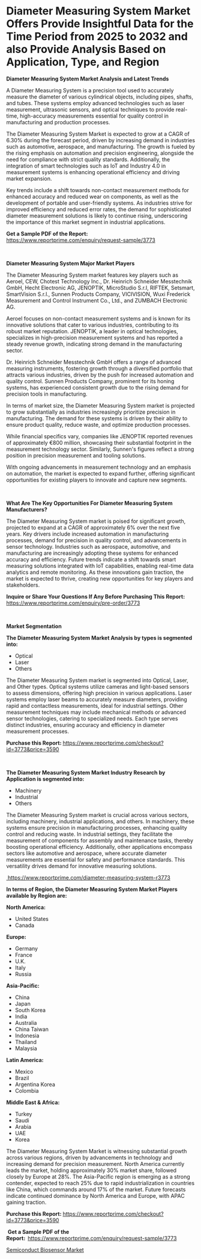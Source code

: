 <p><h1>Diameter Measuring System Market Offers Provide Insightful Data for the Time Period from 2025 to 2032 and also Provide Analysis Based on Application, Type, and Region</h1></p><p><strong>Diameter Measuring System Market Analysis and Latest Trends</strong></p>
<p><p>A Diameter Measuring System is a precision tool used to accurately measure the diameter of various cylindrical objects, including pipes, shafts, and tubes. These systems employ advanced technologies such as laser measurement, ultrasonic sensors, and optical techniques to provide real-time, high-accuracy measurements essential for quality control in manufacturing and production processes. </p><p>The Diameter Measuring System Market is expected to grow at a CAGR of 6.30% during the forecast period, driven by increasing demand in industries such as automotive, aerospace, and manufacturing. The growth is fueled by the rising emphasis on automation and precision engineering, alongside the need for compliance with strict quality standards. Additionally, the integration of smart technologies such as IoT and Industry 4.0 in measurement systems is enhancing operational efficiency and driving market expansion.</p><p>Key trends include a shift towards non-contact measurement methods for enhanced accuracy and reduced wear on components, as well as the development of portable and user-friendly systems. As industries strive for improved efficiency and reduced error rates, the demand for sophisticated diameter measurement solutions is likely to continue rising, underscoring the importance of this market segment in industrial applications.</p></p>
<p><strong>Get a Sample PDF of the Report:&nbsp;</strong> <a href="https://www.reportprime.com/enquiry/request-sample/3773?utm_campaign=2943&utm_medium=2&utm_source=Github&utm_content=ia&utm_term=18032025&utm_id=diameter-measuring-system">https://www.reportprime.com/enquiry/request-sample/3773</a></p>
<p>&nbsp;</p>
<p><strong>Diameter Measuring System Major Market Players</strong></p>
<p><p>The Diameter Measuring System market features key players such as Aeroel, CEW, Chotest Technology Inc., Dr. Heinrich Schneider Messtechnik GmbH, Hecht Electronic AG, JENOPTIK, MicroStudio S.r.l, RIFTEK, Setsmart, SmartVision S.r.l., Sunnen Products Company, VICIVISION, Wuxi Frederick Measurement and Control Instrument Co., Ltd., and ZUMBACH Electronic AG. </p><p>Aeroel focuses on non-contact measurement systems and is known for its innovative solutions that cater to various industries, contributing to its robust market reputation. JENOPTIK, a leader in optical technologies, specializes in high-precision measurement systems and has reported a steady revenue growth, indicating strong demand in the manufacturing sector.</p><p>Dr. Heinrich Schneider Messtechnik GmbH offers a range of advanced measuring instruments, fostering growth through a diversified portfolio that attracts various industries, driven by the push for increased automation and quality control. Sunnen Products Company, prominent for its honing systems, has experienced consistent growth due to the rising demand for precision tools in manufacturing.</p><p>In terms of market size, the Diameter Measuring System market is projected to grow substantially as industries increasingly prioritize precision in manufacturing. The demand for these systems is driven by their ability to ensure product quality, reduce waste, and optimize production processes.</p><p>While financial specifics vary, companies like JENOPTIK reported revenues of approximately €800 million, showcasing their substantial footprint in the measurement technology sector. Similarly, Sunnen's figures reflect a strong position in precision measurement and tooling solutions. </p><p>With ongoing advancements in measurement technology and an emphasis on automation, the market is expected to expand further, offering significant opportunities for existing players to innovate and capture new segments.</p></p>
<p>&nbsp;</p>
<p><strong>What Are The Key Opportunities For Diameter Measuring System Manufacturers?</strong></p>
<p><p>The Diameter Measuring System market is poised for significant growth, projected to expand at a CAGR of approximately 6% over the next five years. Key drivers include increased automation in manufacturing processes, demand for precision in quality control, and advancements in sensor technology. Industries such as aerospace, automotive, and manufacturing are increasingly adopting these systems for enhanced accuracy and efficiency. Future trends indicate a shift towards smart measuring solutions integrated with IoT capabilities, enabling real-time data analytics and remote monitoring. As these innovations gain traction, the market is expected to thrive, creating new opportunities for key players and stakeholders.</p></p>
<p><strong>Inquire or Share Your Questions If Any Before Purchasing This Report:</strong> <a href="https://www.reportprime.com/enquiry/pre-order/3773?utm_campaign=2943&utm_medium=2&utm_source=Github&utm_content=ia&utm_term=18032025&utm_id=diameter-measuring-system">https://www.reportprime.com/enquiry/pre-order/3773</a></p>
<p>&nbsp;</p>
<p><strong>Market Segmentation</strong></p>
<p><strong>The Diameter Measuring System Market Analysis by types is segmented into:</strong></p>
<p><ul><li>Optical</li><li>Laser</li><li>Others</li></ul></p>
<p><p>The Diameter Measuring System market is segmented into Optical, Laser, and Other types. Optical systems utilize cameras and light-based sensors to assess dimensions, offering high precision in various applications. Laser systems employ laser beams to accurately measure diameters, providing rapid and contactless measurements, ideal for industrial settings. Other measurement techniques may include mechanical methods or advanced sensor technologies, catering to specialized needs. Each type serves distinct industries, ensuring accuracy and efficiency in diameter measurement processes.</p></p>
<p><strong>Purchase this Report:&nbsp;</strong><a href="https://www.reportprime.com/checkout?id=3773&price=3590&utm_campaign=2943&utm_medium=2&utm_source=Github&utm_content=ia&utm_term=18032025&utm_id=diameter-measuring-system">https://www.reportprime.com/checkout?id=3773&price=3590</a></p>
<p>&nbsp;</p>
<p><strong>The Diameter Measuring System Market Industry Research by Application is segmented into:</strong></p>
<p><ul><li>Machinery</li><li>Industrial</li><li>Others</li></ul></p>
<p><p>The Diameter Measuring System market is crucial across various sectors, including machinery, industrial applications, and others. In machinery, these systems ensure precision in manufacturing processes, enhancing quality control and reducing waste. In industrial settings, they facilitate the measurement of components for assembly and maintenance tasks, thereby boosting operational efficiency. Additionally, other applications encompass sectors like automotive and aerospace, where accurate diameter measurements are essential for safety and performance standards. This versatility drives demand for innovative measuring solutions.</p></p>
<p><a href="https://www.reportprime.com/diameter-measuring-system-r3773?utm_campaign=2943&utm_medium=2&utm_source=Github&utm_content=ia&utm_term=18032025&utm_id=diameter-measuring-system">&nbsp;https://www.reportprime.com/diameter-measuring-system-r3773</a></p>
<p><strong>In terms of Region, the Diameter Measuring System Market Players available by Region are:</strong></p>
<p>
    <p> <strong> North America: </strong>
        <ul>
            <li>United States</li>
            <li>Canada</li>
        </ul>
        </p> 
    <p> <strong> Europe: </strong>
        <ul>
            <li>Germany</li>
            <li>France</li>
            <li>U.K.</li>
            <li>Italy</li>
            <li>Russia</li>
        </ul>
        </p> 
    <p> <strong> Asia-Pacific: </strong>
        <ul>
            <li>China</li>
            <li>Japan</li>
            <li>South Korea</li>
            <li>India</li>
            <li>Australia</li>
            <li>China Taiwan</li>
            <li>Indonesia</li>
            <li>Thailand</li>
            <li>Malaysia</li>
        </ul>
        </p> 
    <p> <strong> Latin America: </strong>
        <ul>
            <li>Mexico</li>
            <li>Brazil</li>
            <li>Argentina Korea</li>
            <li>Colombia</li>
        </ul>
        </p> 
    <p> <strong> Middle East & Africa: </strong>
        <ul>
            <li>Turkey</li>
            <li>Saudi</li>
            <li>Arabia</li>
            <li>UAE</li>
            <li>Korea</li>
        </ul>
    </p>
    </p>
<p><p>The Diameter Measuring System Market is witnessing substantial growth across various regions, driven by advancements in technology and increasing demand for precision measurement. North America currently leads the market, holding approximately 30% market share, followed closely by Europe at 28%. The Asia-Pacific region is emerging as a strong contender, expected to reach 25% due to rapid industrialization in countries like China, which commands around 17% of the market. Future forecasts indicate continued dominance by North America and Europe, with APAC gaining traction.</p></p>
<p><strong>Purchase this Report: </strong><a href="https://www.reportprime.com/checkout?id=3773&price=3590&utm_campaign=2943&utm_medium=2&utm_source=Github&utm_content=ia&utm_term=18032025&utm_id=diameter-measuring-system">https://www.reportprime.com/checkout?id=3773&price=3590</a></p>
<p>&nbsp;<strong>Get a Sample PDF of the Report:&nbsp;&nbsp;</strong><a href="https://www.reportprime.com/enquiry/request-sample/3773?utm_campaign=2943&utm_medium=2&utm_source=Github&utm_content=ia&utm_term=18032025&utm_id=diameter-measuring-system">https://www.reportprime.com/enquiry/request-sample/3773</a></p>
<p><strong></strong></p>
<p><p><a href="https://github.com/anejaryaan8m/Market-Research-Report-List-1/blob/main/semiconduct-biosensor-market.md?utm_campaign=2943&utm_medium=2&utm_source=Github&utm_content=ia&utm_term=18032025&utm_id=diameter-measuring-system">Semiconduct Biosensor Market</a></p></p>